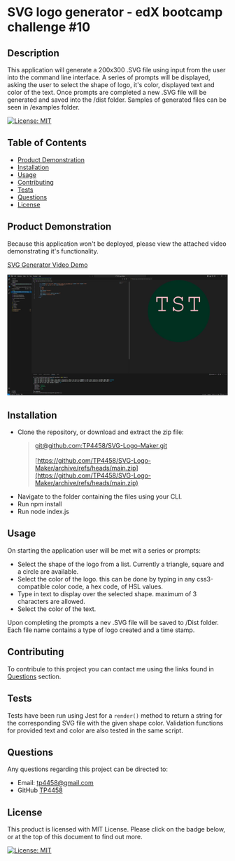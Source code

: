 # SVG logo generator - edX bootcamp challenge #10

## Description

This application will generate a 200x300 .SVG file using input from the user into the command line interface. A series of prompts will be displayed, asking the user to select the shape of logo, it's color, displayed text and color of the text. Once prompts are completed a new .SVG file will be generated and saved into the /dist folder. Samples of generated files can be seen in /examples folder.

[![License: MIT](https://img.shields.io/badge/License-MIT-yellow.svg)](https://opensource.org/licenses/MIT)

## Table of Contents
* [Product Demonstration](<#product-demonstration>)
* [Installation](#installation)
* [Usage](#usage)
* [Contributing](#contributing)
* [Tests](#tests)
* [Questions](#questions)
* [License](#license)

## Product Demonstration

Because this application won't be deployed, please view the attached video demonstrating it's functionality.

[SVG Generator Video Demo](https://drive.google.com/file/d/1cm7ulq76Zv9i06az1bUU_n3FozqviDs1/view?usp=sharing)

![Alt text](svg.JPG)

## Installation

* Clone the repository, or download and extract the zip file:
    >[git@github.com:TP4458/SVG-Logo-Maker.git](git@github.com:TP4458/SVG-Logo-Maker.git) </br >
    > </br>
    >[https://github.com/TP4458/SVG-Logo-Maker/archive/refs/heads/main.zip](https://github.com/TP4458/SVG-Logo-Maker/archive/refs/heads/main.zip)
* Navigate to the folder containing the files using your CLI.
* Run npm install
* Run node index.js

## Usage
On starting the application user will be met wit a series or prompts:
* Select the shape of the logo from a list. Currently a triangle, square and a circle are available.
* Select the color of the logo. this can be done by typing in any css3-compatible color code, a hex code, of HSL values.
* Type in text to display over the selected shape. maximum of 3 characters are allowed.
* Select the color of the text.

Upon completing the prompts a nev .SVG file will be saved to /Dist folder. Each file name contains a type of logo created and a time stamp.

## Contributing

To contribule to this project you can contact me using the links found in [Questions](#questions) section.

## Tests

Tests have been run using Jest for a `render()` method to return a string for the corresponding SVG file with the given shape color. Validation functions for provided text and color are also tested in the same script.

## Questions
Any questions regarding this project can be directed to:
* Email: [tp4458@gmail.com](tp4458@gmail.com)
* GitHub [TP4458](https://github.com/TP4458)

## License
This product is licensed with MIT License. Please click on the badge below, or at the top of this document to find out more.

 [![License: MIT](https://img.shields.io/badge/License-MIT-yellow.svg)](https://opensource.org/licenses/MIT)
